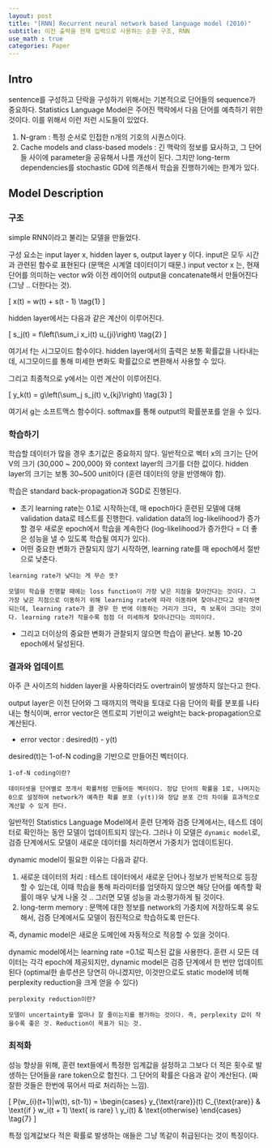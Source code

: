 ```yaml
---
layout: post
title: "[RNN] Recurrent neural network based language model (2010)"
subtitle: 이전 출력을 현재 입력으로 사용하는 순환 구조, RNN 
use_math : true
categories: Paper
---
```



## Intro

sentence를 구성하고 단락을 구성하기 위해서는 기본적으로 단어들의 sequence가 중요하다. Statistics Language Model은 주어진 맥락에서 다음 단어를 예측하기 위한 것이다. 이를 위해서 이런 저런 시도들이 있었다. 

1. N-gram : 특정 순서로 인접한 n개의 기호의 시퀀스이다. 
2. Cache models and class-based models : 긴 맥락의 정보를 묘사하고, 그 단어들 사이에 parameter을 공유해서 나름 개선이 된다. 그치만 long-term dependencies를 stochastic GD에 의존해서 학습을 진행하기에는 한계가 있다. 




## Model Description

### 구조

simple RNN이라고 불리는 모델을 만들었다. 

구성 요소는 input layer x, hidden layer s, output layer y 이다. input은 모두 시간과 관련된 함수로 표현된다 (문맥은 시계열 데이터이기 때문.) input vector x 는, 현재 단어를 의미하는 vector w와 이전 레이어의 output을 concatenate해서 만들어진다 (그냥 .. 더한다는 것). 

\[
x(t) = w(t) + s(t - 1) \tag{1}
\]

hidden layer에서는 다음과 같은 계산이 이루어진다. 

\[
s_j(t) = f\left(\sum_i x_i(t) u_{ji}\right) \tag{2}
\]

여기서 f는 시그모이드 함수이다. hidden layer에서의 출력은 보통 확률값을 나타내는데, 시그모이드를 통해 미세한 변화도 확률값으로 변환해서 사용할 수 있다. 

그리고 최종적으로 y에서는 이런 계산이 이루어진다. 

\[
y_k(t) = g\left(\sum_j s_j(t) v_{kj}\right) \tag{3}
\]

여기서 g는 소프트맥스 함수이다. softmax를 통해 output의 확률분포를 얻을 수 있다. 



### 학습하기

학습할 데이터가 많을 경우 초기값은 중요하지 않다. 일반적으로 벡터 x의 크기는 단어 V의 크기 (30,000 ~ 200,000) 와 context layer의 크기를 더한 값이다. hidden layer의 크기는 보통 30~500 unit이다 (훈련 데이터의 양을 반영해야 함). 

학습은 standard back-propagation과 SGD로 진행된다. 

- 초기 learning rate는 0.1로 시작하는데, 매 epoch마다 훈련된 모델에 대해 validation data로 테스트를 진행한다. validation data의 log-likelihood가 증가할 경우 새로운 epoch에서 학습을 계속한다 (log-likelihood가 증가한다 = 더 좋은 성능을 낼 수 있도록 학습될 여지가 있다).
- 어떤 중요한 변화가 관찰되지 않기 시작하면, learning rate를 매 epoch에서 절반으로 낮춘다.

```
learning rate가 낮다는 게 무슨 뜻?

모델이 학습을 진행할 때에는 loss function이 가장 낮은 지점을 찾아간다는 것이다. 그 가장 낮은 지점으로 이동하기 위해 learning rate에 따라 이동하며 찾아나간다고 생각하면 되는데, learning rate가 클 경우 한 번에 이동하는 거리가 크다, 즉 보폭이 크다는 것이다. learning rate가 작을수록 점점 더 미세하게 찾아나간다는 의미이다. 
```

- 그리고 더이상의 중요한 변화가 관찰되지 않으면 학습이 끝난다. 보통 10-20 epoch에서 달성된다.



### 결과와 업데이트

아주 큰 사이즈의 hidden layer을 사용하더라도 overtrain이 발생하지 않는다고 한다. 

output layer은 이전 단어와 그 때까지의 맥락을 토대로 다음 단어의 확률 분포를 나타내는 형식이며, error vector은 엔트로피 기반이고 weight는 back-propagation으로 계산된다. 

- error vector : desired(t) - y(t)

desired(t)는 1-of-N coding을 기반으로 만들어진 벡터이다. 

```
1-of-N coding이란?

데이터셋을 단어별로 쪼개서 확률처럼 만들어둔 벡터이다. 정답 단어의 확률을 1로, 나머지는 0으로 설정하여 network가 예측한 확률 분포 (y(t))와 정답 분포 간의 차이를 효과적으로 계산할 수 있게 한다. 
```

일반적인 Statistics Language Model에서 훈련 단계와 검증 단계에서는, 테스트 데이터로 확인하는 동안 모델이 업데이트되지 않는다. 그러나 이 모델은 `dynamic model`로, 검증 단계에서도 모델이 새로운 데이터를 처리하면서 가중치가 업데이트된다. 

dynamic model이 필요한 이유는 다음과 같다. 

1. 새로운 데이터의 처리 : 테스트 데이터에서 새로운 단어나 정보가 반복적으로 등장할 수 있는데, 이때 학습을 통해 파라미터를 업뎃하지 않으면 해당 단어를 예측할 확률이 매우 낮게 나올 것 .. 그러면 모델 성능을 과소평가하게 될 것이다. 
2. long-term memory : 문맥에 대한 정보를 network의 가중치에 저장하도록 유도해서, 검증 단계에서도 모델이 점진적으로 학습하도록 만든다.  

즉, dynamic model은 새로운 도메인에 자동적으로 적응할 수 있을 것이다. 

dynamic model에서는 learning rate =0.1로 픽스된 값을 사용한다. 훈련 시 모든 데이터는 각각 epoch에 제공되지만, dynamic model은 검증 단계에서 한 번만 업데이트된다 (optimal한 솔루션은 당연히 아니겠지만, 이것만으로도 static model에 비해 perplexity reduction을 크게 얻을 수 있다) 

```
perplexity reduction이란? 

모델이 uncertainty를 얼마나 잘 줄이는지를 평가하는 것이다. 즉, perplexity 값이 작을수록 좋은 것. Reduction이 목표가 되는 것. 
```



### 최적화

성능 향상을 위해, 훈련 text들에서 특정한 임계값을 설정하고 그보다 더 적은 횟수로 발생하는 단어들을 rare token으로 합친다. 그 단어의 확률은 다음과 같이 계산된다. (짜잘한 것들은 한번에 묶어서 따로 처리하는 느낌). 

\[
P(w_{i}(t+1)|w(t), s(t-1)) =
\begin{cases}
y_{\text{rare}}(t) C_{\text{rare}} & \text{if } w_i(t + 1) \text{ is rare} \\
y_i(t) & \text{otherwise}
\end{cases} \tag{7}
\]

특정 임계값보다 적은 확률로 발생하는 애들은 그냥 똑같이 취급된다는 것이 특징이다.
